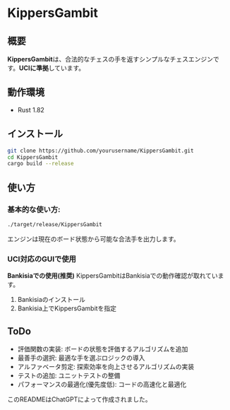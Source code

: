 # KippersGambit

## 概要

**KippersGambit**は、合法的なチェスの手を返すシンプルなチェスエンジンです。**UCIに準拠**しています。

## 動作環境

-  Rust 1.82

## インストール

```bash
git clone https://github.com/yourusername/KippersGambit.git
cd KippersGambit
cargo build --release
```

## 使い方
### 基本的な使い方:
```bash
./target/release/KippersGambit
```
エンジンは現在のボード状態から可能な合法手を出力します。

### UCI対応のGUIで使用

**Bankisiaでの使用(推奨)**
KippersGambitはBankisiaでの動作確認が取れています。

1. Bankisiaのインストール
2. Bankisia上でKippersGambitを指定

## ToDo

* 評価関数の実装: ボードの状態を評価するアルゴリズムを追加
* 最善手の選択: 最適な手を選ぶロジックの導入
* アルファベータ剪定: 探索効率を向上させるアルゴリズムの実装
* テストの追加: ユニットテストの整備
* パフォーマンスの最適化(優先度低): コードの高速化と最適化

このREADMEはChatGPTによって作成されました。
